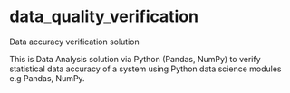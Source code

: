 # data_quality_verification
Data accuracy verification solution

This is Data Analysis solution via Python (Pandas, NumPy) to verify statistical data accuracy of a system using Python data science modules e.g Pandas, NumPy.
